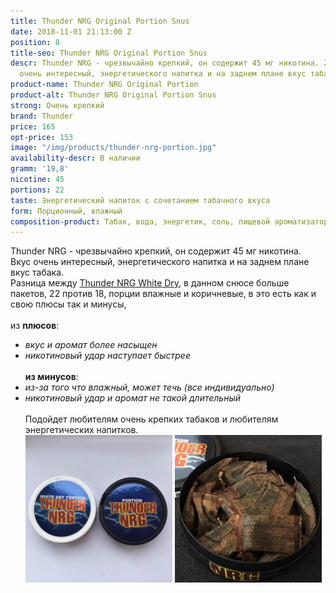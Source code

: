 ```yaml
---
title: Thunder NRG Original Portion Snus
date: 2018-11-01 21:13:00 Z
position: 8
title-seo: Thunder NRG Original Portion Snus
descr: Thunder NRG - чрезвычайно крепкий, он содержит 45 мг никотина. 22 порции. Вкус
  очень интересный, энергетического напитка и на заднем плане вкус табака.
product-name: Thunder NRG Original Portion
product-alt: Thunder NRG Original Portion Snus
strong: Очень крепкий
brand: Thunder
price: 165
opt-price: 153
image: "/img/products/thunder-nrg-portion.jpg"
availability-descr: В наличии
gramm: '19,8'
nicotine: 45
portions: 22
taste: Энергетический напиток с сочетанием табачного вкуса
form: Порционный, влажный
composition-product: Табак, вода, энергетик, соль, пищевой ароматизатор
---
```


Thunder NRG - чрезвычайно крепкий, он содержит 45 мг никотина.<br>
Вкус очень интересный, энергетического напитка и на заднем плане вкус табака.<br>
Разница между [Thunder NRG White Dry](/thunder-nrg-white-dry-portion-snus), в данном снюсе больше пакетов, 22 против 18, порции влажные и коричневые, в это есть как и свою плюсы так и минусы,<br><br> из **плюсов**:<br>
- *вкус и аромат более насыщeн*<br>
- *никотиновый удар наступает быстрее*<br><br>
**из минусов**:<br>
- *из-за того что влажный, может течь (все индивидуально)*<br>
- *никотиновый удар и аромат не такой длительный*<br><br>
Подойдет любителям очень крепких табаков и любителям энергетических напитков.
  <div class="mb-3">
  <img class="img-fluid" style="width:49%" src="/img/products/thunder-nrg-original/snus-thunder-nrg.jpg" alt="Thunder NRG Snus">
  <img class="img-fluid" style="width:49%" src="/img/products/thunder-nrg-original/thunder-nrg-original-portion.jpg" alt="Тандер Снюс со вкусом энергетика влажный">
  </div>